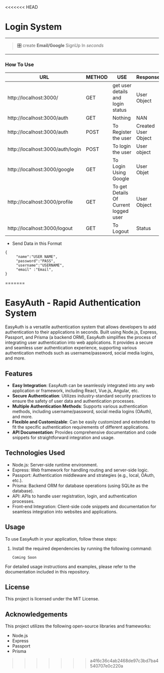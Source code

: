 <<<<<<< HEAD
# Login System 
---
> 🎛️ create **Email/Google** SignUp In *seconds*
>

---

### How To Use 

| URL  | METHOD  | USE  | Response
|---|---|------|---|
| http://localhost:3000/  | GET  |  get user details and login status | User Object |
|  http://localhost:3000/auth |  GET | Nothing | NAN |
| http://localhost:3000/auth  | POST  |  To Register the user | Created User Object |
|  http://localhost:3000/auth/login |  POST | To login the user | User object |
| http://localhost:3000/google |  GET | To Login Using Google  | User Objet |
| http://localhost:3000/profile | GET  | To get Details Of Current logged user  | User Object |
| http://localhost:3000/logout  | GET  |  To Logout | Status |


* Send Data in this Format

```
{
     "name":"USER NAME",
     "password":"PASS",
     "username":"USERNAME",
     "email" :"Email",
}

```






=======
# EasyAuth - Rapid Authentication System

EasyAuth is a versatile authentication system that allows developers to add authentication to their applications in seconds. Built using Node.js, Express, Passport, and Prisma (a backend ORM), EasyAuth simplifies the process of integrating user authentication into web applications. It provides a secure and seamless user authentication experience, supporting various authentication methods such as username/password, social media logins, and more.

## Features

- **Easy Integration**: EasyAuth can be seamlessly integrated into any web application or framework, including React, Vue.js, Angular, etc.
- **Secure Authentication**: Utilizes industry-standard security practices to ensure the safety of user data and authentication processes.
- **Multiple Authentication Methods**: Supports various authentication methods, including username/password, social media logins (OAuth), and more.
- **Flexible and Customizable**: Can be easily customized and extended to fit the specific authentication requirements of different applications.
- **API Documentation**: Provides comprehensive documentation and code snippets for straightforward integration and usage.

## Technologies Used

- Node.js: Server-side runtime environment.
- Express: Web framework for handling routing and server-side logic.
- Passport: Authentication middleware and strategies (e.g., local, OAuth, etc.).
- Prisma: Backend ORM for database operations (using SQLite as the database).
- API: APIs to handle user registration, login, and authentication processes.
- Front-end Integration: Client-side code snippets and documentation for seamless integration into websites and applications.

## Usage

To use EasyAuth in your application, follow these steps:

1. Install the required dependencies by running the following command:

   ```shell
   Coming Soon 
   ```
   
  For detailed usage instructions and examples, please refer to the documentation included in this repository.
  
 ## License
This project is licensed under the MIT License.

## Acknowledgements
This project utilizes the following open-source libraries and frameworks:

* Node.js
* Express
* Passport
* Prisma
>>>>>>> a4f6c36c4ab2468de97c3bd7ba4540707e0c220a

